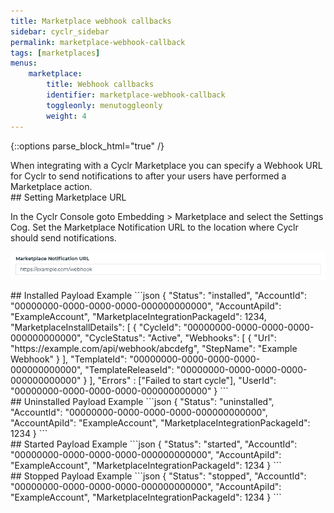 ```yaml
---
title: Marketplace webhook callbacks
sidebar: cyclr_sidebar
permalink: marketplace-webhook-callback
tags: [marketplaces]
menus:
    marketplace:
        title: Webhook callbacks
        identifier: marketplace-webhook-callback
        toggleonly: menutoggleonly
        weight: 4
---
```

{::options parse_block_html="true" /}
<section class="card">
When integrating with a Cyclr Marketplace you can specify a Webhook URL for Cyclr to send notifications to after your users have performed a Marketplace action.


</section>
<section class="card">
## Setting Marketplace URL

In the Cyclr Console goto Embedding > Marketplace and select the Settings Cog. Set the Marketplace Notification URL to the location where Cyclr should send notifications.

![Marketplace Notification URL](/images/marketplace_notification_url.png)


</section>
<section class="card">
## Installed Payload Example
```json
 {
    "Status": "installed",
    "AccountId": "00000000-0000-0000-0000-000000000000",
    "AccountApiId": "ExampleAccount",
    "MarketplaceIntegrationPackageId": 1234,
    "MarketplaceInstallDetails": [
        {
            "CycleId": "00000000-0000-0000-0000-000000000000",
            "CycleStatus": "Active",
            "Webhooks": [
                {
                    "Url": "https://example.com/api/webhook/abcdefg",
                    "StepName": "Example Webhook"
                }
            ],
            "TemplateId": "00000000-0000-0000-0000-000000000000",
            "TemplateReleaseId": "00000000-0000-0000-0000-000000000000"
        }
    ],
    "Errors" : ["Failed to start cycle"],
    "UserId": "00000000-0000-0000-0000-000000000000"
}
```


</section>
<section class="card">
## Uninstalled Payload Example
```json
 {
    "Status": "uninstalled",
    "AccountId": "00000000-0000-0000-0000-000000000000",
    "AccountApiId": "ExampleAccount",
    "MarketplaceIntegrationPackageId": 1234
}
```



</section>
<section class="card">
## Started Payload Example
```json
 {
    "Status": "started",
    "AccountId": "00000000-0000-0000-0000-000000000000",
    "AccountApiId": "ExampleAccount",
    "MarketplaceIntegrationPackageId": 1234
}
```



</section>
<section class="card">
## Stopped Payload Example
```json
 {
    "Status": "stopped",
    "AccountId": "00000000-0000-0000-0000-000000000000",
    "AccountApiId": "ExampleAccount",
    "MarketplaceIntegrationPackageId": 1234
}
```

</section>
